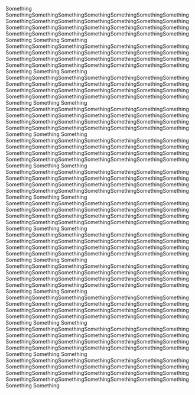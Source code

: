 Something SomethingSomethingSomethingSomethingSomethingSomethingSomethingSomethingSomethingSomethingSomethingSomethingSomethingSomethingSomethingSomethingSomethingSomethingSomethingSomethingSomethingSomethingSomethingSomethingSomethingSomethingSomethingSomethingSomething Something
Something SomethingSomethingSomethingSomethingSomethingSomethingSomethingSomethingSomethingSomethingSomethingSomethingSomethingSomethingSomethingSomethingSomethingSomethingSomethingSomethingSomethingSomethingSomethingSomethingSomethingSomethingSomethingSomethingSomething Something
Something SomethingSomethingSomethingSomethingSomethingSomethingSomethingSomethingSomethingSomethingSomethingSomethingSomethingSomethingSomethingSomethingSomethingSomethingSomethingSomethingSomethingSomethingSomethingSomethingSomethingSomethingSomethingSomethingSomething Something
Something SomethingSomethingSomethingSomethingSomethingSomethingSomethingSomethingSomethingSomethingSomethingSomethingSomethingSomethingSomethingSomethingSomethingSomethingSomethingSomethingSomethingSomethingSomethingSomethingSomethingSomethingSomethingSomethingSomething Something
Something SomethingSomethingSomethingSomethingSomethingSomethingSomethingSomethingSomethingSomethingSomethingSomethingSomethingSomethingSomethingSomethingSomethingSomethingSomethingSomethingSomethingSomethingSomethingSomethingSomethingSomethingSomethingSomethingSomething Something
Something SomethingSomethingSomethingSomethingSomethingSomethingSomethingSomethingSomethingSomethingSomethingSomethingSomethingSomethingSomethingSomethingSomethingSomethingSomethingSomethingSomethingSomethingSomethingSomethingSomethingSomethingSomethingSomethingSomething Something
Something SomethingSomethingSomethingSomethingSomethingSomethingSomethingSomethingSomethingSomethingSomethingSomethingSomethingSomethingSomethingSomethingSomethingSomethingSomethingSomethingSomethingSomethingSomethingSomethingSomethingSomethingSomethingSomethingSomething Something
Something SomethingSomethingSomethingSomethingSomethingSomethingSomethingSomethingSomethingSomethingSomethingSomethingSomethingSomethingSomethingSomethingSomethingSomethingSomethingSomethingSomethingSomethingSomethingSomethingSomethingSomethingSomethingSomethingSomething Something
Something SomethingSomethingSomethingSomethingSomethingSomethingSomethingSomethingSomethingSomethingSomethingSomethingSomethingSomethingSomethingSomethingSomethingSomethingSomethingSomethingSomethingSomethingSomethingSomethingSomethingSomethingSomethingSomethingSomething Something
Something SomethingSomethingSomethingSomethingSomethingSomethingSomethingSomethingSomethingSomethingSomethingSomethingSomethingSomethingSomethingSomethingSomethingSomethingSomethingSomethingSomethingSomethingSomethingSomethingSomethingSomethingSomethingSomethingSomething Something
Something SomethingSomethingSomethingSomethingSomethingSomethingSomethingSomethingSomethingSomethingSomethingSomethingSomethingSomethingSomethingSomethingSomethingSomethingSomethingSomethingSomethingSomethingSomethingSomethingSomethingSomethingSomethingSomethingSomething Something
Something SomethingSomethingSomethingSomethingSomethingSomethingSomethingSomethingSomethingSomethingSomethingSomethingSomethingSomethingSomethingSomethingSomethingSomethingSomethingSomethingSomethingSomethingSomethingSomethingSomethingSomethingSomethingSomethingSomething Something
